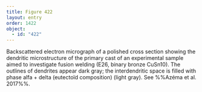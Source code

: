 ```yaml
---
title: Figure 422
layout: entry
order: 1422
object:
  - id: "422"
---
```


Backscattered electron micrograph of a polished cross section showing the dendritic microstructure of the primary cast of an experimental sample aimed to investigate fusion welding (E26, binary bronze CuSn10). The outlines of dendrites appear dark gray; the interdendritic space is filled with phase alfa + delta (eutectoïd composition) (light gray). See %%Azéma et al. 2017%%.
